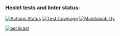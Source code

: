 ### Hexlet tests and linter status:
[![Actions Status](https://github.com/Egorskov/php-project-48/actions/workflows/hexlet-check.yml/badge.svg)](https://github.com/Egorskov/php-project-48/actions)
[![Test Coverage](https://api.codeclimate.com/v1/badges/074d81b8562a06552ea4/test_coverage)](https://codeclimate.com/github/Egorskov/php-project-48/test_coverage)
[![Maintainability](https://api.codeclimate.com/v1/badges/074d81b8562a06552ea4/maintainability)](https://codeclimate.com/github/Egorskov/php-project-48/maintainability)

[![asciicast](https://asciinema.org/a/AZJKtG3yKsBcnJ4z07mZgSKD5.svg)](https://asciinema.org/a/AZJKtG3yKsBcnJ4z07mZgSKD5)